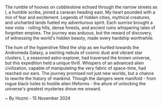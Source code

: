 
The rumble of hooves on cobblestone echoed through the narrow streets as I, a humble scribe, joined a caravan heading east. My heart pounded with a mix of fear and excitement. Legends of hidden cities, mythical creatures, and uncharted lands fueled my adventurous spirit. Each sunrise brought a new vista - rolling hills, dense forests, and ancient ruins whispering tales of forgotten empires. The journey was arduous, but the reward of discovery, of witnessing the world's hidden beauty, made every hardship worthwhile. 

The hum of the hyperdrive filled the ship as we hurtled towards the Andromeda Galaxy, a swirling nebula of cosmic dust and vibrant star clusters. I, a seasoned astro-explorer, had traversed the known universe, but this expedition held a unique thrill. Whispers of an advanced alien civilization, capable of manipulating the very fabric of space-time, had reached our ears. The journey promised not just new worlds, but a chance to rewrite the history of mankind. Though the dangers were manifold - from rogue black holes to hostile alien lifeforms - the allure of unlocking the universe's greatest mysteries drove me onward. 

~ By Hozmi - 15 November 2024

